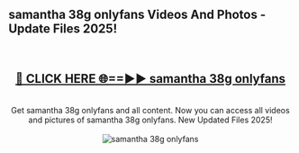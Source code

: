 <h2>samantha 38g onlyfans Videos And Photos - Update Files 2025!</h2>
<br>
<div align="center">
<h2><a href="https://linkcuts.com/hfmhzwbr" rel="nofollow">🔴 CLICK HERE 🌐==►► samantha 38g onlyfans</a></h2>
<br>
Get samantha 38g onlyfans and all content. Now you can access all videos and pictures of samantha 38g onlyfans. New Updated Files 2025!
<br>
<br>
<a href="https://linkcuts.com/hfmhzwbr" rel="nofollow" data-target="animated-image.originalLink"><img src="https://i.ibb.co.com/WyWwxjT/player-gif2.gif" alt="samantha 38g onlyfans" style="max-width: 100%; display: inline-block;" data-target="animated-image.originalImage"></a>
</div>
<br>